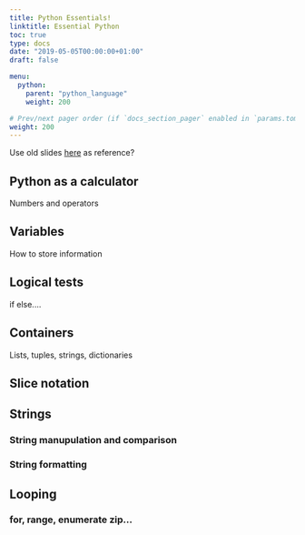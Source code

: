 ```yaml
---
title: Python Essentials!
linktitle: Essential Python
toc: true
type: docs
date: "2019-05-05T00:00:00+01:00"
draft: false

menu:
  python:
    parent: "python_language"
    weight: 200

# Prev/next pager order (if `docs_section_pager` enabled in `params.toml`)
weight: 200
--- 
```



Use old slides [here](http://veritas.ucd.ie/~quinn/labs/Python/Python%20I.pdf) as reference?

## Python as a calculator

Numbers and operators

## Variables

How to store information


## Logical tests

if else....

## Containers

Lists, tuples, strings, dictionaries

## Slice notation

## Strings
### String manupulation and comparison
### String formatting

## Looping
### for, range, enumerate zip...





